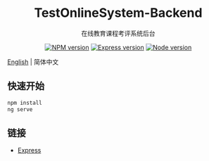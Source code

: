 <h1 align="center">
TestOnlineSystem-Backend
</h1>

<div align="center">

  在线教育课程考评系统后台

  [![NPM version](https://img.shields.io/npm/v/ng-alain.svg?style=flat-square)](https://www.npmjs.com/package/ng-alain)
  [![Express version](https://img.shields.io/badge/express-v4.16.4-green.svg)](https://www.npmjs.com/package/express)
  [![Node version](https://img.shields.io/badge/Node-v11.13.0-green.svg)](https://www.npmjs.com/package/node)

</div>

[English](README.md) | 简体中文

## 快速开始

```bash
npm install
ng serve
```

## 链接

+ [Express](https://github.com/expressjs/express)

